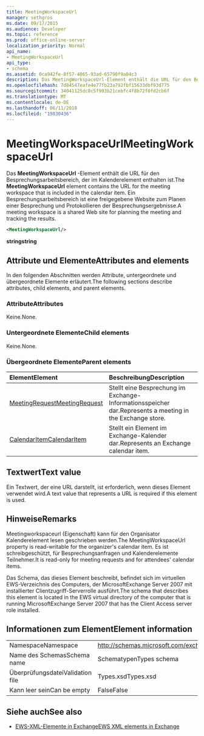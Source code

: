 ```yaml
---
title: MeetingWorkspaceUrl
manager: sethgros
ms.date: 09/17/2015
ms.audience: Developer
ms.topic: reference
ms.prod: office-online-server
localization_priority: Normal
api_name:
- MeetingWorkspaceUrl
api_type:
- schema
ms.assetid: 0ca942fe-8f57-4065-93ad-65790f9a04c3
description: Das MeetingWorkspaceUrl-Element enthält die URL für den Besprechungsarbeitsbereich, der im Kalenderelement enthalten ist. Ein Besprechungsarbeitsbereich ist eine freigegebene Website zum Planen einer Besprechung und Protokollieren der Besprechungsergebnisse.
ms.openlocfilehash: 7d84547eafe4e77fb23a792fbf15633dbf93d775
ms.sourcegitcommit: 34041125dc8c5f993b21cebfc4f8b72f0fd2cb6f
ms.translationtype: MT
ms.contentlocale: de-DE
ms.lasthandoff: 06/11/2018
ms.locfileid: "19830436"
---
```

# <a name="meetingworkspaceurl"></a><span data-ttu-id="0555b-104">MeetingWorkspaceUrl</span><span class="sxs-lookup"><span data-stu-id="0555b-104">MeetingWorkspaceUrl</span></span>

<span data-ttu-id="0555b-105">Das **MeetingWorkspaceUrl** -Element enthält die URL für den Besprechungsarbeitsbereich, der im Kalenderelement enthalten ist.</span><span class="sxs-lookup"><span data-stu-id="0555b-105">The **MeetingWorkspaceUrl** element contains the URL for the meeting workspace that is included in the calendar item.</span></span> <span data-ttu-id="0555b-106">Ein Besprechungsarbeitsbereich ist eine freigegebene Website zum Planen einer Besprechung und Protokollieren der Besprechungsergebnisse.</span><span class="sxs-lookup"><span data-stu-id="0555b-106">A meeting workspace is a shared Web site for planning the meeting and tracking the results.</span></span> 
  
```xml
<MeetingWorkspaceUrl/>
```

 <span data-ttu-id="0555b-107">**string**</span><span class="sxs-lookup"><span data-stu-id="0555b-107">**string**</span></span>
## <a name="attributes-and-elements"></a><span data-ttu-id="0555b-108">Attribute und Elemente</span><span class="sxs-lookup"><span data-stu-id="0555b-108">Attributes and elements</span></span>

<span data-ttu-id="0555b-109">In den folgenden Abschnitten werden Attribute, untergeordnete und übergeordnete Elemente erläutert.</span><span class="sxs-lookup"><span data-stu-id="0555b-109">The following sections describe attributes, child elements, and parent elements.</span></span>
  
### <a name="attributes"></a><span data-ttu-id="0555b-110">Attribute</span><span class="sxs-lookup"><span data-stu-id="0555b-110">Attributes</span></span>

<span data-ttu-id="0555b-111">Keine.</span><span class="sxs-lookup"><span data-stu-id="0555b-111">None.</span></span>
  
### <a name="child-elements"></a><span data-ttu-id="0555b-112">Untergeordnete Elemente</span><span class="sxs-lookup"><span data-stu-id="0555b-112">Child elements</span></span>

<span data-ttu-id="0555b-113">Keine.</span><span class="sxs-lookup"><span data-stu-id="0555b-113">None.</span></span>
  
### <a name="parent-elements"></a><span data-ttu-id="0555b-114">Übergeordnete Elemente</span><span class="sxs-lookup"><span data-stu-id="0555b-114">Parent elements</span></span>

|<span data-ttu-id="0555b-115">**Element**</span><span class="sxs-lookup"><span data-stu-id="0555b-115">**Element**</span></span>|<span data-ttu-id="0555b-116">**Beschreibung**</span><span class="sxs-lookup"><span data-stu-id="0555b-116">**Description**</span></span>|
|:-----|:-----|
|[<span data-ttu-id="0555b-117">MeetingRequest</span><span class="sxs-lookup"><span data-stu-id="0555b-117">MeetingRequest</span></span>](meetingrequest.md) <br/> |<span data-ttu-id="0555b-118">Stellt eine Besprechung im Exchange-Informationsspeicher dar.</span><span class="sxs-lookup"><span data-stu-id="0555b-118">Represents a meeting in the Exchange store.</span></span>  <br/> |
|[<span data-ttu-id="0555b-119">CalendarItem</span><span class="sxs-lookup"><span data-stu-id="0555b-119">CalendarItem</span></span>](calendaritem.md) <br/> |<span data-ttu-id="0555b-120">Stellt ein Element im Exchange-Kalender dar.</span><span class="sxs-lookup"><span data-stu-id="0555b-120">Represents an Exchange calendar item.</span></span>  <br/> |
   
## <a name="text-value"></a><span data-ttu-id="0555b-121">Textwert</span><span class="sxs-lookup"><span data-stu-id="0555b-121">Text value</span></span>

<span data-ttu-id="0555b-122">Ein Textwert, der eine URL darstellt, ist erforderlich, wenn dieses Element verwendet wird.</span><span class="sxs-lookup"><span data-stu-id="0555b-122">A text value that represents a URL is required if this element is used.</span></span>
  
## <a name="remarks"></a><span data-ttu-id="0555b-123">Hinweise</span><span class="sxs-lookup"><span data-stu-id="0555b-123">Remarks</span></span>

<span data-ttu-id="0555b-124">Meetingworkspaceurl (Eigenschaft) kann für den Organisator Kalenderelement lesen geschrieben werden.</span><span class="sxs-lookup"><span data-stu-id="0555b-124">The MeetingWorkspaceUrl property is read-writable for the organizer's calendar item.</span></span> <span data-ttu-id="0555b-125">Es ist schreibgeschützt, für Besprechungsanfragen und Kalenderelemente Teilnehmer.</span><span class="sxs-lookup"><span data-stu-id="0555b-125">It is read-only for meeting requests and for attendees' calendar items.</span></span>
  
<span data-ttu-id="0555b-126">Das Schema, das dieses Element beschreibt, befindet sich im virtuellen EWS-Verzeichnis des Computers, der MicrosoftExchange Server 2007 mit installierter Clientzugriff-Serverrolle ausführt.</span><span class="sxs-lookup"><span data-stu-id="0555b-126">The schema that describes this element is located in the EWS virtual directory of the computer that is running MicrosoftExchange Server 2007 that has the Client Access server role installed.</span></span>
  
## <a name="element-information"></a><span data-ttu-id="0555b-127">Informationen zum Element</span><span class="sxs-lookup"><span data-stu-id="0555b-127">Element information</span></span>

|||
|:-----|:-----|
|<span data-ttu-id="0555b-128">Namespace</span><span class="sxs-lookup"><span data-stu-id="0555b-128">Namespace</span></span>  <br/> |http://schemas.microsoft.com/exchange/services/2006/types  <br/> |
|<span data-ttu-id="0555b-129">Name des Schemas</span><span class="sxs-lookup"><span data-stu-id="0555b-129">Schema name</span></span>  <br/> |<span data-ttu-id="0555b-130">Schematypen</span><span class="sxs-lookup"><span data-stu-id="0555b-130">Types schema</span></span>  <br/> |
|<span data-ttu-id="0555b-131">Überprüfungsdatei</span><span class="sxs-lookup"><span data-stu-id="0555b-131">Validation file</span></span>  <br/> |<span data-ttu-id="0555b-132">Types.xsd</span><span class="sxs-lookup"><span data-stu-id="0555b-132">Types.xsd</span></span>  <br/> |
|<span data-ttu-id="0555b-133">Kann leer sein</span><span class="sxs-lookup"><span data-stu-id="0555b-133">Can be empty</span></span>  <br/> |<span data-ttu-id="0555b-134">False</span><span class="sxs-lookup"><span data-stu-id="0555b-134">False</span></span>  <br/> |
   
## <a name="see-also"></a><span data-ttu-id="0555b-135">Siehe auch</span><span class="sxs-lookup"><span data-stu-id="0555b-135">See also</span></span>



- [<span data-ttu-id="0555b-136">EWS-XML-Elemente in Exchange</span><span class="sxs-lookup"><span data-stu-id="0555b-136">EWS XML elements in Exchange</span></span>](ews-xml-elements-in-exchange.md)

